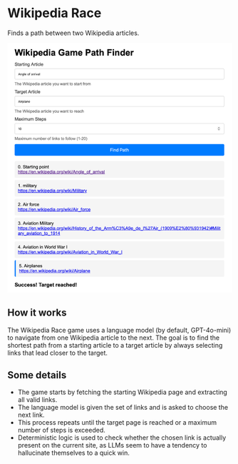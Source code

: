 # Wikipedia Race
Finds a path between two Wikipedia articles.

![Gameplay](gameplay.png)

## How it works
The Wikipedia Race game uses a language model (by default, GPT-4o-mini) to navigate from one Wikipedia article to the next. The goal is to find the shortest path from a starting article to a target article by always selecting links that lead closer to the target.

## Some details
   - The game starts by fetching the starting Wikipedia page and extracting all valid links.
   - The language model is given the set of links and is asked to choose the next link.
   - This process repeats until the target page is reached or a maximum number of steps is exceeded.
   - Deterministic logic is used to check whether the chosen link is actually present on the current site, as LLMs seem to have a tendency to hallucinate themselves to a quick win.

